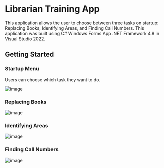 # Librarian Training App
This application allows the user to choose between three tasks on startup: Replacing Books, Identifying Areas, and Finding Call Numbers.  This application was built using C# Windows Forms App .NET Framework 4.8 in Visual Studio 2022. 

## Getting Started

### Startup Menu
Users can choose which task they want to do.

![image](https://github.com/basgbasg/test/assets/133644970/b21a8cd0-d6a3-44ac-8b44-f013e4c9072e)


### Replacing Books

![image](https://github.com/basgbasg/test/assets/133644970/d1a6260f-e320-4223-8b62-0f40f4c49e2a)



### Identifying Areas

![image](https://github.com/basgbasg/test/assets/133644970/366c3031-6a71-4413-b51f-5cf792874e0a)



### Finding Call Numbers

![image](https://github.com/basgbasg/test/assets/133644970/e88834dc-b1f4-4e7b-91dd-18011439874e)






